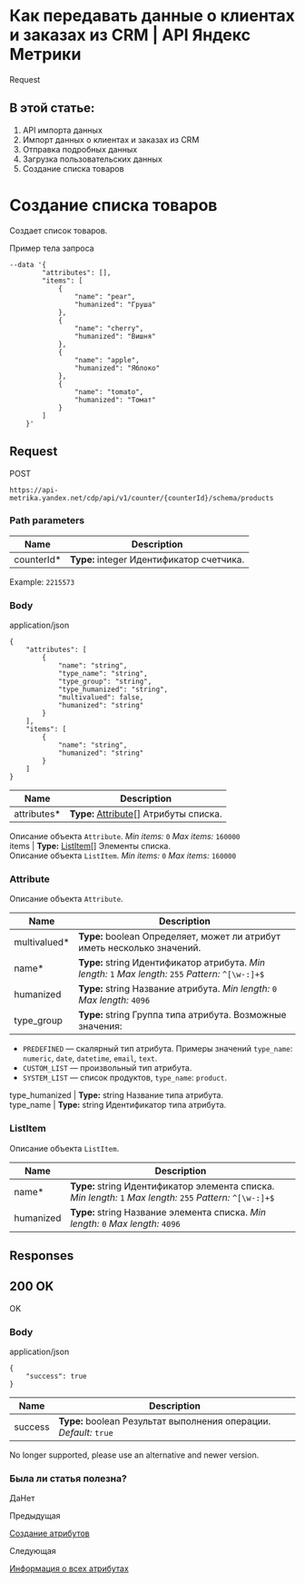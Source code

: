 # Как передавать данные о клиентах и заказах из CRM | API Яндекс Метрики

Request

## В этой статье:

  1. API импорта данных
  2. Импорт данных о клиентах и заказах из CRM
  3. Отправка подробных данных
  4. Загрузка пользовательских данных
  5. Создание списка товаров

# Создание списка товаров

Создает список товаров.

Пример тела запроса
    
    
    --data '{
            "attributes": [],
            "items": [
                {
                    "name": "pear",
                    "humanized": "Груша"
                },
                {
                    "name": "cherry",
                    "humanized": "Вишня"
                },
                {
                    "name": "apple",
                    "humanized": "Яблоко"
                },
                {
                    "name": "tomato",
                    "humanized": "Томат"
                }
            ]
        }'
    

## [](ru/management/openapi/schema/createProducts#request)Request

POST
    
    
    https://api-metrika.yandex.net/cdp/api/v1/counter/{counterId}/schema/products
    

### [](ru/management/openapi/schema/createProducts#path-parameters)Path parameters

**Name** |  **Description**  
---|---  
counterId* |  **Type:** integer<int32> Идентификатор счетчика.  
Example: `2215573`  
  
### [](ru/management/openapi/schema/createProducts#body)Body

application/json
    
    
    {
        "attributes": [
            {
                "name": "string",
                "type_name": "string",
                "type_group": "string",
                "type_humanized": "string",
                "multivalued": false,
                "humanized": "string"
            }
        ],
        "items": [
            {
                "name": "string",
                "humanized": "string"
            }
        ]
    }
    

**Name** |  **Description**  
---|---  
attributes* |  **Type:** [Attribute](createproducts.md)[] Атрибуты списка.  
Описание объекта `Attribute`. _Min items:_ `0` _Max items:_ `160000`  
items |  **Type:** [ListItem](createproducts.md)[] Элементы списка.  
Описание объекта `ListItem`. _Min items:_ `0` _Max items:_ `160000`  
  
### [](ru/management/openapi/schema/createProducts#attribute)Attribute

Описание объекта `Attribute`.

**Name** |  **Description**  
---|---  
multivalued* |  **Type:** boolean Определяет, может ли атрибут иметь несколько значений.  
name* |  **Type:** string Идентификатор атрибута. _Min length:_ `1` _Max length:_ `255` _Pattern:_ `^[\w-:]+$`  
humanized |  **Type:** string Название атрибута. _Min length:_ `0` _Max length:_ `4096`  
type_group |  **Type:** string Группа типа атрибута. Возможные значения:

  * `PREDEFINED` — скалярный тип атрибута. Примеры значений `type_name`: `numeric`, `date`, `datetime`, `email`, `text`.
  * `CUSTOM_LIST` — произвольный тип атрибута.
  * `SYSTEM_LIST` — список продуктов, `type_name`: `product`.

  
type_humanized |  **Type:** string Название типа атрибута.  
type_name |  **Type:** string Идентификатор типа атрибута.  
  
### [](ru/management/openapi/schema/createProducts#listitem)ListItem

Описание объекта `ListItem`.

**Name** |  **Description**  
---|---  
name* |  **Type:** string Идентификатор элемента списка. _Min length:_ `1` _Max length:_ `255` _Pattern:_ `^[\w-:]+$`  
humanized |  **Type:** string Название элемента списка. _Min length:_ `0` _Max length:_ `4096`  
  
## [](ru/management/openapi/schema/createProducts#responses)Responses

## [](ru/management/openapi/schema/createProducts#200-ok)200 OK

OK

### [](ru/management/openapi/schema/createProducts#body1)Body

application/json
    
    
    {
        "success": true
    }
    

**Name** |  **Description**  
---|---  
success |  **Type:** boolean Результат выполнения операции. _Default:_ `true`  
  
No longer supported, please use an alternative and newer version.

### Была ли статья полезна?

ДаНет

Предыдущая

[Создание атрибутов](createattributes.md)

Следующая

[Информация о всех атрибутах](getattributes.md)